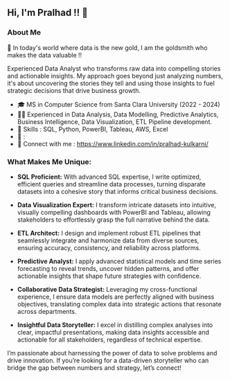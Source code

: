 ## Hi, I'm Pralhad !! 👋

### About Me

🌟 In today's world where data is the new gold, I am the goldsmith who makes the data valuable !!

Experienced Data Analyst who transforms raw data into compelling stories and actionable insights. My approach goes beyond just analyzing numbers, it's about uncovering the stories they tell and using those insights to fuel strategic decisions that drive business growth.

* 🎓 MS in Computer Science from Santa Clara University (2022 - 2024)
* 👨‍💻 Experienced in Data Analysis, Data Modelling, Predictive Analytics, Business Intelligence, Data Visualization, ETL Pipeline development.
* 🎩 Skills : SQL, Python, PowerBI, Tableau, AWS, Excel
* :book: : 
* 💬 Connect with me : https://www.linkedin.com/in/pralhad-kulkarni/

### What Makes Me Unique:
* **SQL Proficient:** With advanced SQL expertise, I write optimized, efficient queries and streamline data processes, turning disparate datasets into a cohesive story that informs critical business decisions.

* **Data Visualization Expert:** I transform intricate datasets into intuitive, visually compelling dashboards with PowerBI and Tableau, allowing stakeholders to effortlessly grasp the full narrative behind the data.

* **ETL Architect:** I design and implement robust ETL pipelines that seamlessly integrate and harmonize data from diverse sources, ensuring accuracy, consistency, and reliability across platforms.

* **Predictive Analyst:** I apply advanced statistical models and time series forecasting to reveal trends, uncover hidden patterns, and offer actionable insights that shape future strategies with confidence.

* **Collaborative Data Strategist:** Leveraging my cross-functional experience, I ensure data models are perfectly aligned with business objectives, translating complex data into strategic actions that resonate across departments.

* **Insightful Data Storyteller:** I excel in distilling complex analyses into clear, impactful presentations, making data insights accessible and actionable for all stakeholders, regardless of technical expertise.

I’m passionate about harnessing the power of data to solve problems and drive innovation. If you’re looking for a data-driven storyteller who can bridge the gap between numbers and strategy, let’s connect!


<!--
**Pralhad789/Pralhad789** is a ✨ _special_ ✨ repository because its `README.md` (this file) appears on your GitHub profile.

Here are some ideas to get you started:

- 🔭 I’m currently working on ...
- 🌱 I’m currently learning ...
- 👯 I’m looking to collaborate on ...
- 🤔 I’m looking for help with ...
- 💬 Ask me about ...
- 📫 How to reach me: ...
- 😄 Pronouns: ...
- ⚡ Fun fact: ...
-->
